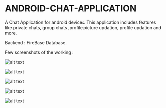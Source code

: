 # ANDROID-CHAT-APPLICATION
A Chat Application for android devices. This application includes features like private chats, group chats ,profile picture updation, profile updation and more. 

Backend : FireBase Database.

Few screenshots of the working :


![alt text](https://github.com/arvinds97/ANDROID-CHAT-APPLICATION/blob/master/Screenshot_2019-04-13-17-30-53-327_com.example.dell.chaton.png)


![alt text](https://github.com/arvinds97/ANDROID-CHAT-APPLICATION/blob/master/Screenshot_2019-04-13-17-41-47-528_com.example.dell.chaton.png)


![alt text](https://github.com/arvinds97/ANDROID-CHAT-APPLICATION/blob/master/Screenshot_2019-04-13-17-55-13-433_com.example.dell.chaton.png)


![alt text](https://github.com/arvinds97/ANDROID-CHAT-APPLICATION/blob/master/Screenshot_2019-04-13-17-59-23-165_com.example.dell.chaton.png)


![alt text](https://github.com/arvinds97/ANDROID-CHAT-APPLICATION/blob/master/Screenshot_2019-04-13-17-59-13-869_com.example.dell.chaton.png)


